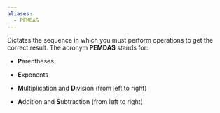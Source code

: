 ```yaml
---
aliases:
  - PEMDAS
---
```

Dictates the sequence in which you must perform operations to get the correct result.
The acronym **PEMDAS** stands for:

- **P**arentheses

- **E**xponents

- **M**ultiplication and **D**ivision (from left to right)

- **A**ddition and **S**ubtraction (from left to right)